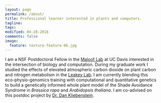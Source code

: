 ```yaml
---
layout: page
permalink: /about/
title: Professional learner interested in plants and computers. 
tagline: 
tags: 
modified: 04-28-2016
comments: false
image:
  feature: texture-feature-06.jpg
---
```


I am a NSF Postdoctoral Fellow in the [Maloof Lab](http://malooflab.openwetware.org/) at UC Davis interested in the intersection of biology and computation. During my graduate work I studied the effects of elevated atmospheric carbon dioxide on plant carbon and nitrogen metabolism in the [Leakey Lab](http://lab.igb.illinois.edu/leakey/welcome). I am currently blending this eco-physio-genomics training with computational and quantitative genetics to build a genetically informed whole plant model of the Shade Avoidance Syndrome in *Brassica rapa* and *Arabidopsis thaliana*. I am co-advised on this postdoc project by [Dr. Dan Kliebenstein](http://www.plantsciences.ucdavis.edu/kliebenstein/).

